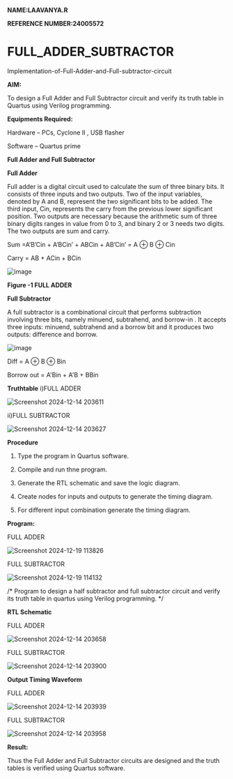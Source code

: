**NAME:LAAVANYA.R**

**REFERENCE NUMBER:24005572**

# FULL_ADDER_SUBTRACTOR

Implementation-of-Full-Adder-and-Full-subtractor-circuit

**AIM:**

To design a Full Adder and Full Subtractor circuit and verify its truth table in Quartus using Verilog programming.

**Equipments Required:**

Hardware – PCs, Cyclone II , USB flasher

Software – Quartus prime

**Full Adder and Full Subtractor**

**Full Adder**

Full adder is a digital circuit used to calculate the sum of three binary bits. It consists of three inputs and two outputs. Two of the input variables, denoted by A and B, represent the two significant bits to be added. The third input, Cin, represents the carry from the previous lower significant position. Two outputs are necessary because the arithmetic sum of three binary digits ranges in value from 0 to 3, and binary 2 or 3 needs two digits. The two outputs are sum and carry.

Sum =A’B’Cin + A’BCin’ + ABCin + AB’Cin’ = A ⊕ B ⊕ Cin 

Carry = AB + ACin + BCin

![image](https://github.com/naavaneetha/FULL_ADDER_SUBTRACTOR/assets/154305477/0f30ba51-5ffb-4198-845f-18e054f675e7)

**Figure -1 FULL ADDER**

**Full Subtractor**

A full subtractor is a combinational circuit that performs subtraction involving three bits, namely minuend, subtrahend, and borrow-in . It accepts three inputs: minuend, subtrahend and a borrow bit and it produces two outputs: difference and borrow.

![image](https://github.com/naavaneetha/FULL_ADDER_SUBTRACTOR/assets/154305477/02b24f51-ab51-4304-9ad6-7b81ffc1ead5)

Diff = A ⊕ B ⊕ Bin 

Borrow out = A'Bin + A'B + BBin

**Truthtable**
i)FULL ADDER

![Screenshot 2024-12-14 203611](https://github.com/user-attachments/assets/e0c42598-d2ef-40c0-b67f-40b951be213d)

ii)FULL SUBTRACTOR

![Screenshot 2024-12-14 203627](https://github.com/user-attachments/assets/5757c65d-d5ab-43fc-b28c-0930901bbe58)



**Procedure**
1. Type the program in Quartus software.

2. Compile and run thne program.

3. Generate the RTL schematic and save the logic diagram.

4. Create nodes for inputs and outputs to generate the timing diagram.

5. For different input combination generate the timing diagram.

**Program:**

FULL ADDER

![Screenshot 2024-12-19 113826](https://github.com/user-attachments/assets/dfc4cecb-393d-449a-9060-4fc3bebdb4f0)

FULL SUBTRACTOR

![Screenshot 2024-12-19 114132](https://github.com/user-attachments/assets/61261ce5-4fa9-41d1-94b2-cdedb5a7c659)

/* Program to design a half subtractor and full subtractor circuit and verify its truth table in quartus using Verilog programming. 
*/

**RTL Schematic**

FULL ADDER

![Screenshot 2024-12-14 203658](https://github.com/user-attachments/assets/7184b80a-81a1-43b0-a932-293c342929bb)

FULL SUBTRACTOR

![Screenshot 2024-12-14 203900](https://github.com/user-attachments/assets/45f81f98-9863-45aa-9a97-52b7b3db89cb)

**Output Timing Waveform**

FULL ADDER

![Screenshot 2024-12-14 203939](https://github.com/user-attachments/assets/fd9696ae-ff19-46d3-90ee-3c3778c1a43b)

FULL SUBTRACTOR

![Screenshot 2024-12-14 203958](https://github.com/user-attachments/assets/2b1e42d4-4e6e-4e43-a2a4-7ff92adda610)

**Result:**

Thus the Full Adder and Full Subtractor circuits are designed and the truth tables is verified using Quartus software.



